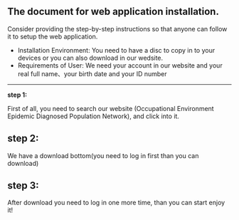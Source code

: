 **The document for web application installation.**
---------------------------------------------------------------------------------------------------------------------
Consider providing the step-by-step instructions so that anyone can follow it to setup the web application.

- Installation Environment: You need to have a disc to copy in to your devices or you can also download in our wedsite.
- Requirements of User: We need your account in our website and your real full name、your birth date and your ID number                                                
*********************************************************************************************************************


**step 1:**

First of all, you need to search our website (Occupational Environment Epidemic Diagnosed Population Network), and click into it.

step 2: 
---------------------------------------------------------------------------------------------------------------------
We have a download bottom(you need to log in first than you can download)

step 3: 
---------------------------------------------------------------------------------------------------------------------
After download you need to log in one more time, than you can start enjoy it!
